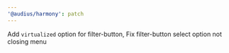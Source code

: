 ```yaml
---
'@audius/harmony': patch
---
```


Add `virtualized` option for filter-button, Fix filter-button select option not closing menu
